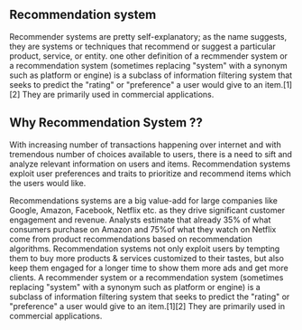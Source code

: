 ## Recommendation system
Recommender systems are pretty self-explanatory; as the name suggests, they are systems or techniques that recommend or suggest a particular product, service, or entity.
one other definition of a recmmender system or a recommendation system (sometimes replacing "system" with a synonym such as platform or engine) is a subclass of information filtering system that seeks to predict the "rating" or "preference" a user would give to an item.[1][2] They are primarily used in commercial applications.

## Why Recommendation System ??
With increasing number of transactions happening over internet and with tremendous number of choices available to users, there is a need to sift and analyze relevant information on users and items. Recommendation systems exploit user preferences and traits to prioritize and recommend items which the users would like.

Recommendations systems are a big value-add for large companies like Google, Amazon, Facebook, Netflix etc. as they drive significant customer engagement and revenue. Analysts estimate that already 35% of what consumers purchase on Amazon and 75%of what they watch on Netflix come from product recommendations based on recommendation algorithms. Recommendation systems not only exploit users by tempting them to buy more products & services customized to their tastes, but also keep them engaged for a longer time to show them more ads and get more clients.
A recommender system or a recommendation system (sometimes replacing "system" with a synonym such as platform or engine) is a subclass of information filtering system that seeks to predict the "rating" or "preference" a user would give to an item.[1][2] They are primarily used in commercial applications.
